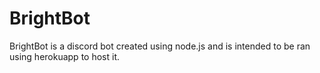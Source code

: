# BrightBot
BrightBot is a discord bot created using node.js and is intended to be ran using herokuapp to host it.
